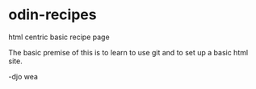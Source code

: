 # odin-recipes
html centric basic recipe page


The basic premise of this is to learn to use git and to set up a basic html site.

-djo wea